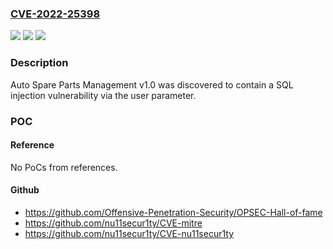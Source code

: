 ### [CVE-2022-25398](https://cve.mitre.org/cgi-bin/cvename.cgi?name=CVE-2022-25398)
![](https://img.shields.io/static/v1?label=Product&message=n%2Fa&color=blue)
![](https://img.shields.io/static/v1?label=Version&message=n%2Fa&color=blue)
![](https://img.shields.io/static/v1?label=Vulnerability&message=n%2Fa&color=brighgreen)

### Description

Auto Spare Parts Management v1.0 was discovered to contain a SQL injection vulnerability via the user parameter.

### POC

#### Reference
No PoCs from references.

#### Github
- https://github.com/Offensive-Penetration-Security/OPSEC-Hall-of-fame
- https://github.com/nu11secur1ty/CVE-mitre
- https://github.com/nu11secur1ty/CVE-nu11secur1ty

